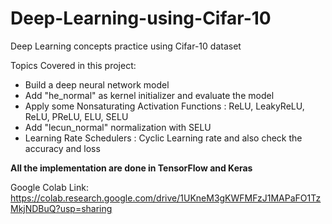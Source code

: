 # Deep-Learning-using-Cifar-10
Deep Learning concepts practice using Cifar-10 dataset

Topics Covered in this project:
- Build a deep neural network model
- Add "he_normal" as kernel initializer and evaluate the model
- Apply some Nonsaturating Activation Functions : ReLU, LeakyReLU, ReLU, PReLU, ELU, SELU
- Add "lecun_normal" normalization with SELU
- Learning Rate Schedulers : Cyclic Learning rate and also check the accuracy and loss

<b>All the implementation are done in TensorFlow and Keras</b>

Google Colab Link: https://colab.research.google.com/drive/1UKneM3gKWFMFzJ1MAPaFO1TzMkjNDBuQ?usp=sharing
